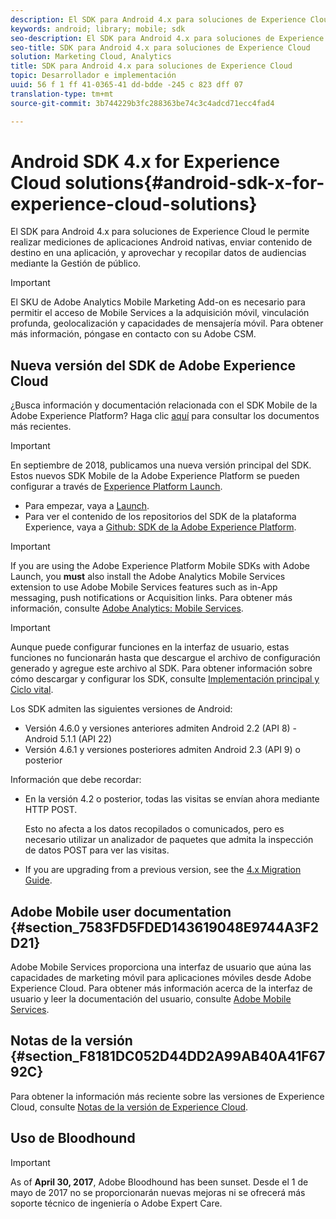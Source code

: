```yaml
---
description: El SDK para Android 4.x para soluciones de Experience Cloud le permite realizar mediciones de aplicaciones Android nativas, enviar contenido de destino en una aplicación, y aprovechar y recopilar datos de audiencias mediante la Gestión de público.
keywords: android; library; mobile; sdk
seo-description: El SDK para Android 4.x para soluciones de Experience Cloud le permite realizar mediciones de aplicaciones Android nativas, enviar contenido de destino en una aplicación, y aprovechar y recopilar datos de audiencias mediante la Gestión de público.
seo-title: SDK para Android 4.x para soluciones de Experience Cloud
solution: Marketing Cloud, Analytics
title: SDK para Android 4.x para soluciones de Experience Cloud
topic: Desarrollador e implementación
uuid: 56 f 1 ff 41-0365-41 dd-bdde -245 c 823 dff 07
translation-type: tm+mt
source-git-commit: 3b744229b3fc288363be74c3c4adcd71ecc4fad4

---
```



# Android SDK 4.x for Experience Cloud solutions{#android-sdk-x-for-experience-cloud-solutions}

El SDK para Android 4.x para soluciones de Experience Cloud le permite realizar mediciones de aplicaciones Android nativas, enviar contenido de destino en una aplicación, y aprovechar y recopilar datos de audiencias mediante la Gestión de público.

>[!IMPORTANT]
>
>El SKU de Adobe Analytics Mobile Marketing Add-on es necesario para permitir el acceso de Mobile Services a la adquisición móvil, vinculación profunda, geolocalización y capacidades de mensajería móvil. Para obtener más información, póngase en contacto con su Adobe CSM.

## Nueva versión del SDK de Adobe Experience Cloud

¿Busca información y documentación relacionada con el SDK Mobile de la Adobe Experience Platform? Haga clic [aquí](https://aep-sdks.gitbook.io/docs/) para consultar los documentos más recientes.

>[!IMPORTANT]
>
>En septiembre de 2018, publicamos una nueva versión principal del SDK. Estos nuevos SDK Mobile de la Adobe Experience Platform se pueden configurar a través de [Experience Platform Launch](https://www.adobe.com/experience-platform/launch.html).

* Para empezar, vaya a [Launch](https://launch.adobe.com/).
* Para ver el contenido de los repositorios del SDK de la plataforma Experience, vaya a [Github: SDK de la Adobe Experience Platform](https://github.com/Adobe-Marketing-Cloud/acp-sdks).

>[!IMPORTANT]
>
> If you are using the Adobe Experience Platform Mobile SDKs with Adobe Launch, you **must** also install the Adobe Analytics Mobile Services extension to use Adobe Mobile Services features such as in-App messaging, push notifications or Acquisition links. Para obtener más información, consulte [Adobe Analytics: Mobile Services](https://aep-sdks.gitbook.io/docs/using-mobile-extensions/adobe-analytics-mobile-services).

>[!IMPORTANT]
>
>Aunque puede configurar funciones en la interfaz de usuario, estas funciones no funcionarán hasta que descargue el archivo de configuración generado y agregue este archivo al SDK. Para obtener información sobre cómo descargar y configurar los SDK, consulte [Implementación principal y Ciclo vital](/help/android/getting-started/dev-qs.md).

Los SDK admiten las siguientes versiones de Android:

* Versión 4.6.0 y versiones anteriores admiten Android 2.2 (API 8) - Android 5.1.1 (API 22)
* Versión 4.6.1 y versiones posteriores admiten Android 2.3 (API 9) o posterior

Información que debe recordar:

* En la versión 4.2 o posterior, todas las visitas se envían ahora mediante HTTP POST.

   Esto no afecta a los datos recopilados o comunicados, pero es necesario utilizar un analizador de paquetes que admita la inspección de datos POST para ver las visitas.

* If you are upgrading from a previous version, see the [4.x Migration Guide](/help/android/getting-started/migration-v3.md).

## Adobe Mobile user documentation {#section_7583FD5FDED143619048E9744A3F2D21}

Adobe Mobile Services proporciona una interfaz de usuario que aúna las capacidades de marketing móvil para aplicaciones móviles desde Adobe Experience Cloud. Para obtener más información acerca de la interfaz de usuario y leer la documentación del usuario, consulte [Adobe Mobile Services](https://marketing.adobe.com/resources/help/en_US/mobile/).

## Notas de la versión {#section_F8181DC052D44DD2A99AB40A41F6792C}

Para obtener la información más reciente sobre las versiones de Experience Cloud, consulte [Notas de la versión de Experience Cloud](https://marketing.adobe.com/resources/help/en_US/whatsnew/).

## Uso de Bloodhound

>[!IMPORTANT]
>
>As of **April 30, 2017**, Adobe Bloodhound has been
sunset. Desde el 1 de mayo de 2017 no se proporcionarán nuevas mejoras ni se ofrecerá más soporte técnico de ingeniería o Adobe Expert Care.
